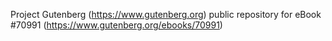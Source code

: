 Project Gutenberg (https://www.gutenberg.org) public repository for
eBook #70991 (https://www.gutenberg.org/ebooks/70991)
